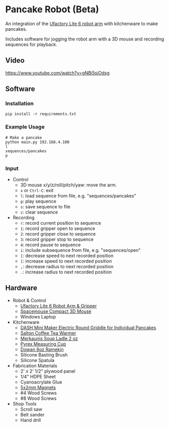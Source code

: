 # Pancake Robot (Beta)

An integration of the [Ufactory Lite 6 robot arm](https://www.ufactory.cc/lite-6-collaborative-robot/) with kitchenware 
to make pancakes.

Includes software for jogging the robot arm with a 3D mouse and recording sequences for playback.

## Video
https://www.youtube.com/watch?v=gNBi5sjOdsg

## Software

### Installation 

```
pip install -r requirements.txt
```

### Example Usage

```
# Make a pancake
python main.py 192.168.4.100
l
sequences/pancakes
p
```

### Input

- Control
  - 3D mouse x/y/z/roll/pitch/yaw: move the arm.
  - `x` or `Ctrl-C`: exit
  - `l`: load sequence from file, e.g. "sequences/pancakes"
  - `p`: play sequence
  - `s`: save sequence to file
  - `c`: clear sequence
- Recording
  - `r`: record current position to sequence
  - `1`: record gripper open to sequence
  - `2`: record gripper close to sequence
  - `3`: record gripper stop to sequence
  - `4`: record pause to sequence
  - `i`: include subsequence from file, e.g. "sequences/open"
  - `[`: decrease speed to next recorded position
  - `]`: increase speed to next recorded position
  - `,`: decrease radius to next recorded position
  - `.`: increase radius to next recorded position

## Hardware

- Robot & Control
  - [Ufactory Lite 6 Robot Arm & Gripper](https://www.ufactory.cc/lite-6-collaborative-robot/)
  - [Spacemouse Compact 3D Mouse](https://3dconnexion.com/us/product/spacemouse-compact/)
  - Windows Laptop
- Kitchenware
  - [DASH Mini Maker Electric Round Griddle for Individual Pancakes](https://www.amazon.com/Dash-Mini-Maker-Individual-Breakfast/dp/B01MTXBOA6)
  - [Salton Coffee Tea Warmer](https://www.amazon.com/dp/B0095GOBGE)
  - [Merkaunis Soup Ladle 2 oz](https://www.amazon.com/dp/B0BNVR7DXM)
  - [Pyrex Measuring Cup](https://www.amazon.com/Pyrex-Pyrex%C2%AE-1-Pint-Measuring-Cup/dp/B01L4JNR0U)
  - [Dowan 8oz Ramekin](https://www.amazon.com/gp/product/B081N57T3D)
  - Silicone Basting Brush
  - Silicone Spatula
- Fabrication Materials
  - 2' x 2' 1/2" plywood panel
  - 1/4" HDPE Sheet
  - Cyanoacrylate Glue
  - [5x2mm Magnets](https://www.amazon.com/Magnets-Refrigerator-Neodymium-Whiteboard-Kitchen/dp/B0CCXY6WBR)
  - #4 Wood Screws
  - #8 Wood Screws
- Shop Tools
  - Scroll saw
  - Belt sander
  - Hand drill